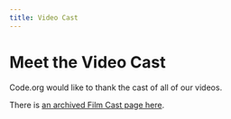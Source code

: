 ```yaml
---
title: Video Cast
---
```

# Meet the Video Cast

Code.org would like to thank the cast of all of our videos.

There is [an archived Film Cast page here](//code.org/film-cast).
